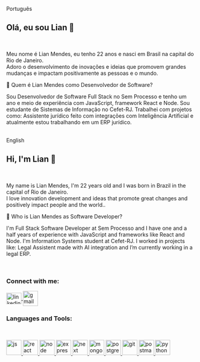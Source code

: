Português

<h2 align="left">Olá, eu sou Lian 👋</h2><br />

Meu nome é Lian Mendes, eu tenho 22 anos e nasci em Brasil na capital do Rio de Janeiro. <br />
Adoro o desenvolvimento de inovações e ideias que promovem grandes mudanças e impactam positivamente as pessoas e o mundo. <br />

💼 Quem é Lian Mendes como Desenvolvedor de Software?

Sou Desenvolvedor de Software Full Stack no Sem Processo e tenho um ano e meio de experiência com JavaScript, framework React e Node. Sou estudante de Sistemas de Informação no Cefet-RJ. Trabalhei com projetos como: Assistente jurídico feito com integrações com Inteligência Artificial e atualmente estou trabalhando em um ERP jurídico. <br /><br />

English

<h2 align="left">Hi, I'm Lian 👋</h2><br />

My name is Lian Mendes, I'm 22 years old and I was born in Brazil in the capital of Rio de Janeiro. <br />
I love innovation development and ideas that promote great changes and positively impact people and the world.. <br />

💼 Who is Lian Mendes as Software Developer?

I'm Full Stack Software Developer at Sem Processo and I have one and a half years of experience with JavaScript and frameworks like React and Node. I'm Information Systems student at Cefet-RJ. I worked in projects like: Legal Assistent made with AI integration and I’m currently working in a legal ERP.

<br/>

<h3 align="left">Connect with me:</h3>
<p align="left">
  <a href="https://www.linkedin.com/in/lian-mendes-825295210/" target="_blank">
    <img src="https://raw.githubusercontent.com/rahuldkjain/github-profile-readme-generator/master/src/images/icons/Social/linked-in-alt.svg" alt="linkedin" height="30" width="40" style="vertical-align: middle;"/>
  </a>
  <a href="mailto:nailptm@gmail.com?subject=Contato%20via%20GitHub&body=Olá, gostaria de entrar em contato!">
    <img src="https://www.vectorlogo.zone/logos/gmail/gmail-icon.svg" alt="gmail" width="40" height="40" style="vertical-align: middle;"/>
  </a>
</p>

<h3 align="left">Languages and Tools:</h3><br />
<p align="left"> 
<a href="https://www.javascript.com" target="_blank"> 
<img src="https://www.vectorlogo.zone/logos/javascript/javascript-icon.svg" alt="js" width="40" height="40"/> 
</a> 
<a href="https://react.dev" target="_blank"> 
<img src="https://www.vectorlogo.zone/logos/reactjs/reactjs-icon.svg" alt="react" width="40" height="40"/> 
</a> 
<a href="https://nodejs.org" target="_blank"> 
<img src="https://www.vectorlogo.zone/logos/nodejs/nodejs-icon.svg" alt="node" width="40" height="40"/> 
</a> 
<a href="https://expressjs.com" target="_blank"> 
<img src="https://www.vectorlogo.zone/logos/expressjs/expressjs-icon.svg" alt="express" width="40" height="40"/> 
</a> 
<a href="https://nextjs.org" target="_blank"> 
<img src="https://www.vectorlogo.zone/logos/nextjs/nextjs-icon.svg" alt="next" width="40" height="40"/> 
</a> 
<a href="https://www.mongodb.com" target="_blank"> 
<img src="https://www.vectorlogo.zone/logos/mongodb/mongodb-icon.svg" alt="mongodb" width="40" height="40"/> 
</a> 
<a href="https://www.postgresql.org" target="_blank"> 
<img src="https://www.vectorlogo.zone/logos/postgresql/postgresql-icon.svg" alt="postgres" width="40" height="40"/> 
</a> 
</a> 
<a href="https://github.com" target="_blank"> 
<img src="https://www.vectorlogo.zone/logos/github/github-tile.svg" alt="git" width="40" height="40"/> 
</a> 
<a href="https://postman.com" target="_blank"> 
<img src="https://www.vectorlogo.zone/logos/getpostman/getpostman-icon.svg" alt="postman" width="40" height="40"/> 
</a>
<a href="https://www.python.org" target="_blank"> 
<img src="https://www.vectorlogo.zone/logos/python/python-icon.svg" alt="python" width="40" height="40"/> 
</a>
